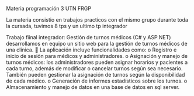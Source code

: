 Materia programación 3 UTN FRGP

La materia consistio en trabajos practicos con el mismo grupo durante toda la cursada, tuvimos 8 tps y un ultimo tp integrador 

Trabajo fiinal integrador: 
Gestión de turnos médicos (C# y ASP.NET)
desarrollamos en equipo un sitio web para la gestión de
turnos médicos de una clinica.
 La aplicación incluye funcionalidades como:
o Registro e inicio de sesión para médicos y administradores.
o Asignación y manejo de turnos médicos: los administradores pueden asignar horarios y
pacientes a cada turno, además de modificar o cancelar turnos según sea necesario.
También pueden gestionar la asignación de turnos según la disponibilidad de cada médico.
o Generación de informes estadísticos sobre los turnos.
o Almacenamiento y manejo de datos en una base de datos en sql server.
